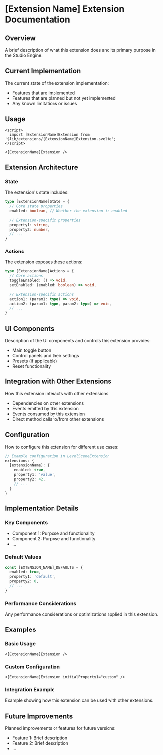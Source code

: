 # [Extension Name] Extension Documentation

## Overview
A brief description of what this extension does and its primary purpose in the Studio Engine.

## Current Implementation
The current state of the extension implementation:

- Features that are implemented
- Features that are planned but not yet implemented
- Any known limitations or issues

## Usage

```svelte
<script>
  import [ExtensionName]Extension from '$lib/extensions/[ExtensionName]Extension.svelte';
</script>

<[ExtensionName]Extension />
```

## Extension Architecture

### State
The extension's state includes:

```typescript
type [ExtensionName]State = {
  // Core state properties
  enabled: boolean, // Whether the extension is enabled
  
  // Extension-specific properties
  property1: string,
  property2: number,
  // ...
}
```

### Actions
The extension exposes these actions:

```typescript
type [ExtensionName]Actions = {
  // Core actions
  toggleEnabled: () => void,
  setEnabled: (enabled: boolean) => void,
  
  // Extension-specific actions
  action1: (param1: type) => void,
  action2: (param1: type, param2: type) => void,
  // ...
}
```

## UI Components
Description of the UI components and controls this extension provides:

- Main toggle button
- Control panels and their settings
- Presets (if applicable)
- Reset functionality

## Integration with Other Extensions
How this extension interacts with other extensions:

- Dependencies on other extensions
- Events emitted by this extension
- Events consumed by this extension
- Direct method calls to/from other extensions

## Configuration
How to configure this extension for different use cases:

```typescript
// Example configuration in LevelSceneExtension
extensions: {
  [extensionName]: {
    enabled: true,
    property1: 'value',
    property2: 42,
    // ...
  }
}
```

## Implementation Details

### Key Components
- Component 1: Purpose and functionality
- Component 2: Purpose and functionality
- ...

### Default Values
```typescript
const [EXTENSION_NAME]_DEFAULTS = {
  enabled: true,
  property1: 'default',
  property2: 0,
  // ...
}
```

### Performance Considerations
Any performance considerations or optimizations applied in this extension.

## Examples

### Basic Usage
```svelte
<[ExtensionName]Extension />
```

### Custom Configuration
```svelte
<[ExtensionName]Extension initialProperty1="custom" />
```

### Integration Example
Example showing how this extension can be used with other extensions.

## Future Improvements
Planned improvements or features for future versions:

- Feature 1: Brief description
- Feature 2: Brief description
- ... 